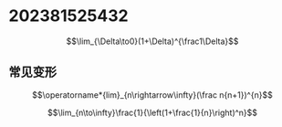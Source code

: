 # 202381525432

$$\lim_{\Delta\to0}(1+\Delta)^{\frac1\Delta}$$

## 常见变形 
$$\operatorname*{lim}_{n\rightarrow\infty}(\frac n{n+1})^{n}$$


$$\lim_{n\to\infty}\frac{1}{\left(1+\frac{1}{n}\right)^n}$$
